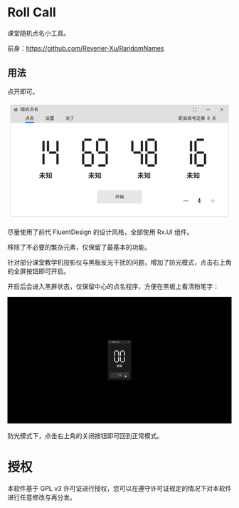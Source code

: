 # Roll Call

课堂随机点名小工具。

前身：https://github.com/Reverier-Xu/RandomNames

## 用法

点开即可。

![](arts/screenshot1.png)

尽量使用了前代 FluentDesign 的设计风格，全部使用 Rx.UI 组件。

移除了不必要的繁杂元素，仅保留了最基本的功能。

针对部分课堂教学机投影仪与黑板反光干扰的问题，增加了防光模式，点击右上角的全屏按钮即可开启。

开启后会进入黑屏状态，仅保留中心的点名程序，方便在黑板上看清粉笔字：

![](arts/screenshot2.png)

防光模式下，点击右上角的关闭按钮即可回到正常模式。

# 授权

本软件基于 GPL v3 许可证进行授权，您可以在遵守许可证规定的情况下对本软件进行任意修改与再分发。
